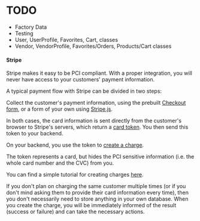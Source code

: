


# TODO
- Factory Data
- Testing 
- User, UserProfile, Favorites, Cart, classes
- Vendor, VendorProfile, Favorites/Orders, Products/Cart classes



#### Stripe
Stripe makes it easy to be PCI compliant. With a proper integration, you will never have access to your customers' payment information.

A typical payment flow with Stripe can be divided in two steps:

Collect the customer's payment information, using the prebuilt [Checkout form](https://stripe.com/docs/payments/checkout), or a form of your own using [Stripe.js](https://stripe.com/docs/js).

In both cases, the card information is sent directly from the customer's browser to Stripe's servers, which return a [card token](https://stripe.com/docs/api/tokens/object). You then send this token to your backend.

On your backend, you use the token to [create a charge](https://stripe.com/docs/api/charges/create).

The token represents a card, but hides the PCI sensitive information (i.e. the whole card number and the CVC) from you.

You can find a simple tutorial for creating charges [here](https://stripe.com/docs/payments/charges-api).

If you don't plan on charging the same customer multiple times (or if you don't mind asking them to provide their card information every time), then you don't necessarily need to store anything in your own database. When you create the charge, you will be immediately informed of the result (success or failure) and can take the necessary actions.
